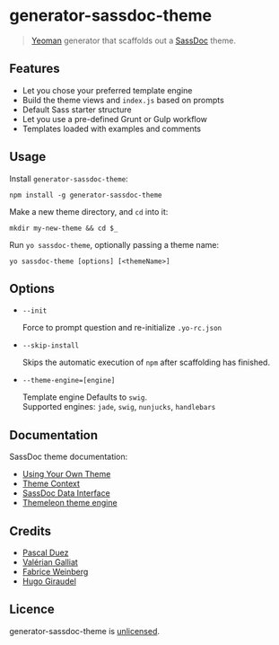 # generator-sassdoc-theme

> [Yeoman] generator that scaffolds out a [SassDoc] theme.


## Features

* Let you chose your preferred template engine
* Build the theme views and `index.js` based on prompts
* Default Sass starter structure
* Let you use a pre-defined Grunt or Gulp workflow
* Templates loaded with examples and comments


## Usage

Install `generator-sassdoc-theme`:
```
npm install -g generator-sassdoc-theme
```

Make a new theme directory, and `cd` into it:
```
mkdir my-new-theme && cd $_
```

Run `yo sassdoc-theme`, optionally passing a theme name:
```
yo sassdoc-theme [options] [<themeName>]
```


## Options

* `--init`

  Force to prompt question and re-initialize `.yo-rc.json`

* `--skip-install`

  Skips the automatic execution of `npm` after
  scaffolding has finished.

* `--theme-engine=[engine]`

  Template engine
  Defaults to `swig`.  
  Supported engines: `jade`, `swig`, `nunjucks`, `handlebars`

## Documentation

SassDoc theme documentation:

* [Using Your Own Theme](https://github.com/SassDoc/sassdoc/wiki/Using-Your-Own-Theme)
* [Theme Context](https://github.com/SassDoc/sassdoc/wiki/Theme-Context)
* [SassDoc Data Interface](https://github.com/SassDoc/sassdoc/wiki/SassDoc-Data-Interface)
* [Themeleon theme engine](https://github.com/themeleon/themeleon/blob/master/README.md)


## Credits

* [Pascal Duez](https://twitter.com/pascalduez)
* [Valérian Galliat](https://twitter.com/valeriangalliat)
* [Fabrice Weinberg](https://twitter.com/fweinb)
* [Hugo Giraudel](http://twitter.com/HugoGiraudel)


## Licence

generator-sassdoc-theme is [unlicensed](http://unlicense.org/).


[Yeoman]: http://yeoman.io
[SassDoc]: https://github.com/SassDoc/sassdoc

